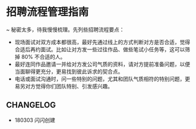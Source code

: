 # 招聘流程管理指南

~ 秘密太多，待我慢慢梳理。先列些招聘流程要点：


- 现场面试对双方成本都很高，最好先通过线上的方式判断对方是否合适，觉得合适后再约面试。比如让对方发一些过往作品、做些笔试小任务等，这可以筛掉 80% 不合适的人。
- 最好连同作品邀请一并给对方发公司气质的资料，请对方提前准备问题，以便当面聊得更充分，更易找到彼此诉求的契合点。
- 电话或面试沟通时，问一些特别的问题，尤其和团队气质相符的特别问题，更易另对方觉得你们团队特别、引发感兴趣。



## CHANGELOG 

- 180303 闪闪创建

